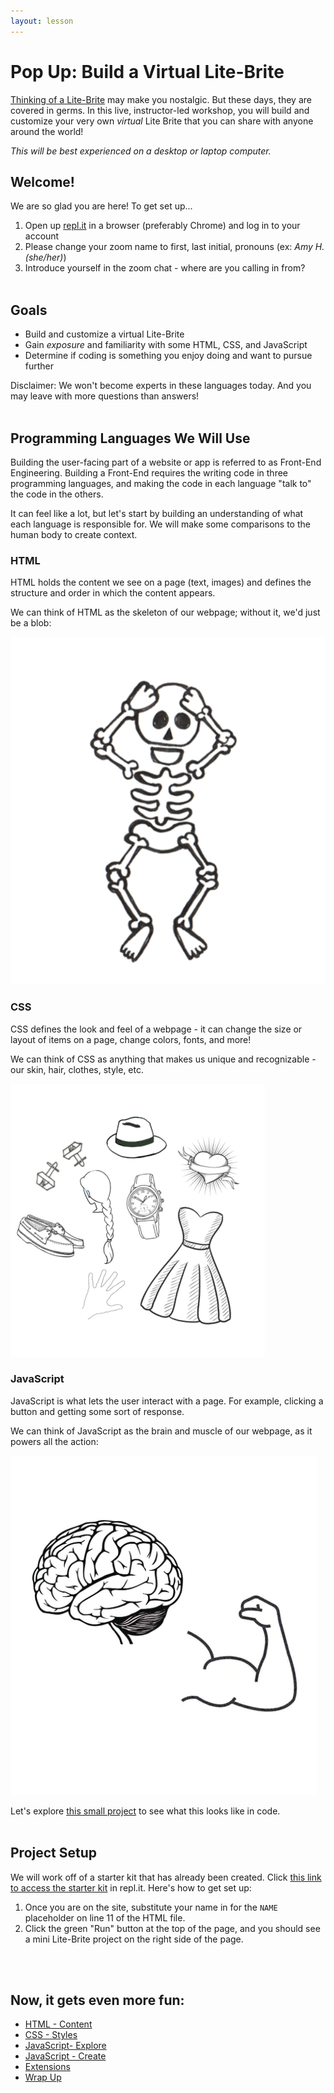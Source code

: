 ```yaml
---
layout: lesson
---
```


# Pop Up: Build a Virtual Lite-Brite

[Thinking of a Lite-Brite](https://en.wikipedia.org/wiki/Lite-Brite) may make you nostalgic. But these days, they are covered in germs. In this live, instructor-led workshop, you will build and customize your very own _virtual_ Lite Brite that you can share with anyone around the world!

_This will be best experienced on a desktop or laptop computer._

## Welcome!

We are so glad you are here! To get set up...
1. Open up <a target="blank" href="http://repl.it/">repl.it</a> in a browser (preferably Chrome) and log in to your account
1. Please change your zoom name to first, last initial, pronouns (ex: _Amy H. (she/her)_)
1. Introduce yourself in the zoom chat - where are you calling in from?
<br><br>

## Goals

- Build and customize a virtual Lite-Brite
- Gain _exposure_ and familiarity with some HTML, CSS, and JavaScript
- Determine if coding is something you enjoy doing and want to pursue further

Disclaimer: We won't become experts in these languages today. And you may leave with more questions than answers!
<br><br>

## Programming Languages We Will Use

Building the user-facing part of a website or app is referred to as Front-End Engineering. Building a Front-End requires the writing code in three programming languages, and making the code in each language "talk to" the code in the others.

It can feel like a lot, but let's start by building an understanding of what each language is responsible for. We will make some comparisons to the human body to create context.

<section class="data-type-cards language-cards">
  <div>
    <h3>HTML</h3>
    <p>HTML holds the content we see on a page (text, images) and defines the structure and order in which the content appears.</p>
    <p>We can think of HTML as the skeleton of our webpage; without it, we'd just be a blob:</p>
    <img src="./assets/html.png" alt="Drawing of human skeleton" />
  </div>

  <div>
    <h3>CSS</h3>
    <p>CSS defines the look and feel of a webpage - it can change the size or layout of items on a page, change colors, fonts, and more!</p>
    <p>We can think of CSS as anything that makes us unique and recognizable - our skin, hair, clothes, style, etc.</p>
    <img src="./assets/css.png" alt="Drawing of human skeleton" />
  </div>

  <div>
    <h3>JavaScript</h3>
    <p>JavaScript is what lets the user interact with a page. For example, clicking a button and getting some sort of response.</p>
    <p>We can think of JavaScript as the brain and muscle of our webpage, as it powers all the action:</p>
    <img src="./assets/js.png" alt="Drawing of human skeleton" />
  </div>
</section>

Let's explore [this small project](https://repl.it/@turingschool/html-css-js-breakdown#index.html) to see what this looks like in code.
<br><br>

## Project Setup

We will work off of a starter kit that has already been created. Click [this link to access the starter kit](https://repl.it/@turingschool/LiteBrite1#index.html) in repl.it. Here's how to get set up:
1. Once you are on the site, substitute your name in for the `NAME` placeholder on line 11 of the HTML file.
1. Click the green "Run" button at the top of the page, and you should see a mini Lite-Brite project on the right side of the page.

<br><br>

## Now, it gets even more fun:
- [HTML - Content](./html)
- [CSS - Styles](./css)
- [JavaScript- Explore](./js-1)
- [JavaScript - Create](./js-2)
- [Extensions](./extensions)
- [Wrap Up](./wrap-up)
